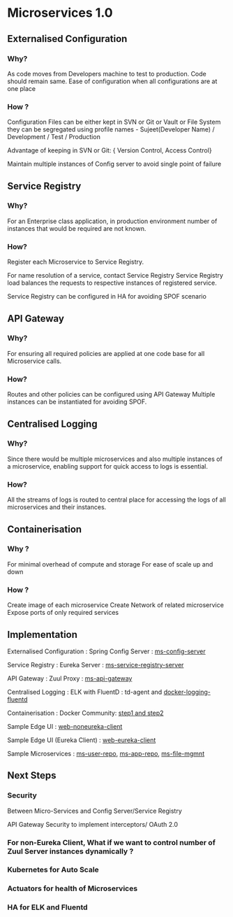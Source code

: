 # Microservices 1.0
## Externalised Configuration

### Why?
As code moves from Developers machine to test to production. Code should remain same. 
Ease of configuration when all configurations are at one place
### How ?
Configuration Files can be either kept in SVN or Git or Vault or File System they can be segregated using profile names - Sujeet(Developer Name) / Development / Test / Production

Advantage of keeping in SVN or Git: { Version Control, Access Control}

Maintain multiple instances of Config server to avoid single point of failure

## Service Registry
### Why?
For an Enterprise class application, in production environment number of instances that would be required are not known. 
### How?
Register each Microservice to Service Registry.

For name resolution of a service, contact  Service Registry
Service Registry load balances the requests to respective instances of registered service.

Service Registry can be configured in HA for avoiding SPOF scenario

## API Gateway
### Why?
For ensuring all required policies are applied at one code base for all Microservice calls.
### How?
Routes and other policies can be configured using API Gateway
Multiple instances can be instantiated for avoiding SPOF.

## Centralised Logging
### Why?
Since there would be multiple microservices and also multiple instances of a microservice, enabling support for quick access to logs is essential.
### How?
All the streams of logs is routed to central place for accessing the logs of all microservices and their instances.

## Containerisation
### Why ?
For minimal overhead of compute and storage 
For ease of scale up and down
### How ?
Create image of each microservice
Create Network of related microservice
Expose ports of only required services 

## Implementation

Externalised Configuration : Spring Config Server : [ms-config-server](https://github.com/sujitrs/microservices1.0/tree/master/ms-config-server)

Service Registry : Eureka Server : [ms-service-registry-server]()

API Gateway : Zuul Proxy : [ms-api-gateway](https://github.com/sujitrs/microservices1.0/tree/master/ms-api-gateway)

Centralised Logging : ELK with FluentD : td-agent and [docker-logging-fluentd](https://github.com/sujitrs/microservices1.0/tree/master/docker-logging-fluentd)

Containerisation : Docker Community: [step1 and step2](https://github.com/sujitrs/microservices1.0/tree/master/docker-compose)

Sample Edge UI : [web-noneureka-client](https://github.com/sujitrs/microservices1.0/tree/master/web-non-eureka-client)

Sample Edge UI (Eureka Client) : [web-eureka-client](https://github.com/sujitrs/microservices1.0/tree/master/web-eureka-client)

Sample Microservices : [ms-user-repo](https://github.com/sujitrs/microservices1.0/tree/master/ms-user-repo), [ms-app-repo](https://github.com/sujitrs/microservices1.0/tree/master/ms-app-repo), [ms-file-mgmnt](https://github.com/sujitrs/microservices1.0/tree/master/ms-file-mgmnt)

## Next Steps
### Security 
Between Micro-Services and Config Server/Service Registry

API Gateway Security to implement interceptors/ OAuth 2.0
### For non-Eureka Client, What if we want to control number of Zuul Server instances dynamically ?
### Kubernetes for Auto Scale
### Actuators for health of Microservices
### HA for ELK and Fluentd








